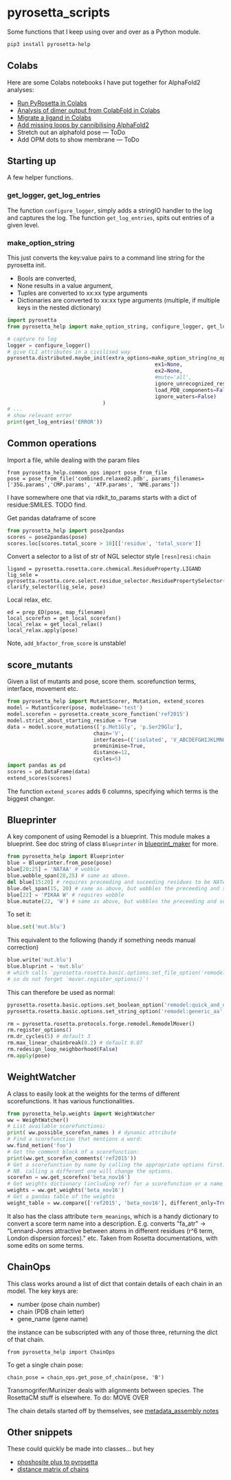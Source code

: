 # pyrosetta_scripts
Some functions that I keep using over and over as a Python module.

```bash
pip3 install pyrosetta-help
```

## Colabs

Here are some Colabs notebooks I have put together for AlphaFold2 analyses:

* [Run PyRosetta in Colabs](https://colab.research.google.com/github/matteoferla/pyrosetta_help/blob/main/colabs/colabs-pyrosetta.ipynb)
* [Analysis of dimer output from ColabFold in Colabs](https://colab.research.google.com/github/matteoferla/pyrosetta_help/blob/main/colabs/colabs-pyrosetta-dimer.ipynb)
* [Migrate a ligand in Colabs](https://colab.research.google.com/github/matteoferla/pyrosetta_help/blob/main/colabs/colabs-pyrosetta-migrate_ligands.ipynb)
* [Add missing loops by cannibilising AlphaFold2](https://colab.research.google.com/github/matteoferla/pyrosetta_help/blob/main/colabs/colabs-thread_by_AF2_cannibalism.ipynb)
* Stretch out an alphafold pose — ToDo
* Add OPM dots to show membrane — ToDo

## Starting up

A few helper functions.

### get_logger, get_log_entries

The function `configure_logger`, simply adds a stringIO handler to the log and captures the log.
The function `get_log_entries`, spits out entries of a given level.

### make_option_string

This just converts the key:value pairs to a command line string for the pyrosetta init.

* Bools are converted,
* None results in a value argument,
* Tuples are converted to xx:xx type arguments
* Dictionaries are converted to xx:xx type arguments (multiple, if multiple keys in the nested dictionary)

```python
import pyrosetta
from pyrosetta_help import make_option_string, configure_logger, get_log_entries

# capture to log
logger = configure_logger()
# give CLI attributes in a civilised way
pyrosetta.distributed.maybe_init(extra_options=make_option_string(no_optH=False,
                                                ex1=None,
                                                ex2=None,
                                                #mute='all',
                                                ignore_unrecognized_res=True,
                                                load_PDB_components=False,
                                                ignore_waters=False)
                               )
# ...
# show relevant error
print(get_log_entries('ERROR')) 
```  

## Common operations

Import a file, while dealing with the param files
```jupyterpython
from pyrosetta_help.common_ops import pose_from_file
pose = pose_from_file('combined.relaxed2.pdb', params_filenames=['35G.params','CMP.params', 'ATP.params', 'NME.params'])
```
I have somewhere one that via rdkit_to_params starts with a dict of residue:SMILES. TODO find.

Get pandas dataframe of score
```python
from pyrosetta_help import pose2pandas
scores = pose2pandas(pose)
scores.loc[scores.total_score > 10][['residue', 'total_score']]
```
Convert a selector to a list of str of NGL selector style `[resn]resi:chain` 
```jupyterpython
ligand = pyrosetta.rosetta.core.chemical.ResidueProperty.LIGAND
lig_sele = pyrosetta.rosetta.core.select.residue_selector.ResiduePropertySelector(ligand)
clarify_selector(lig_sele, pose)
```
Local relax, etc.
```jupyterpython
ed = prep_ED(pose, map_filename)
local_scorefxn = get_local_scorefxn()
local_relax = get_local_relax()
local_relax.apply(pose)
```

Note, `add_bfactor_from_score` is unstable!
    
## score_mutants

Given a list of mutants and pose, score them. scorefunction terms, interface, movement etc.

```python
from pyrosetta_help import MutantScorer, Mutation, extend_scores
model = MutantScorer(pose, modelname='test')
model.scorefxn = pyrosetta.create_score_function('ref2015')
model.strict_about_starting_residue = True
data = model.score_mutations(['p.Met1Gly', 'p.Ser29Glu'],
                            chain='V',
                            interfaces=(('isolated', 'V_ABCDEFGHIJKLMNOPQRSTWXYZ'),), #
                            preminimise=True,
                            distance=12,
                            cycles=5)
import pandas as pd
scores = pd.DataFrame(data)
extend_scores(scores)
```
    
The function `extend_scores` adds 6 columns, specifying which terms is the biggest changer.
    
## Blueprinter

A key component of using Remodel is a blueprint.
This module makes a blueprint. See doc string of class `Blueprinter` in [blueprint_maker](pyrosetta_help/blueprint_maker/__init__.py) for more.

```python
from pyrosetta_help import Blueprinter
blue = Blueprinter.from_pose(pose)
blue[20:25] = 'NATAA' # wobble
blue.wobble_span(20,25) # same as above.
del blue[15:20] # requires preceeding and suceeding residues to be NATAA though!
blue.del_span(15, 20) # same as above, but wobbles the preceeding and suceeding 1 residues
blue[22] = 'PIKAA W' # requires wobble
blue.mutate(22, 'W') # same as above, but wobbles the preceeding and suceeding residues
```

To set it:

```python
blue.set('mut.blu')
```
This equivalent to the following (handy if something needs manual correction)

```python
blue.write('mut.blu')
blue.bluprint = 'mut.blu'
# which calls `pyrosetta.rosetta.basic.options.set_file_option('remodel:blueprint', 'mut.blu')`
# so do not forget `mover.register_options()`!
```
    
This can therefore be used as normal:
    
```python
pyrosetta.rosetta.basic.options.set_boolean_option('remodel:quick_and_dirty', True)
pyrosetta.rosetta.basic.options.set_string_option('remodel:generic_aa', 'G')

rm = pyrosetta.rosetta.protocols.forge.remodel.RemodelMover()
rm.register_options()
rm.dr_cycles(5) # default 3
rm.max_linear_chainbreak(0.2) # default 0.07
rm.redesign_loop_neighborhood(False)
rm.apply(pose)
```
    
## WeightWatcher

A class to easily look at the weights for the terms of different scorefunctions.
It has various functionalities.

```python
from pyrosetta_help.weights import WeightWatcher
ww = WeightWatcher()
# List available scorefunctions:
print( ww.possible_scorefxn_names ) # dynamic attribute
# Find a scorefunction that mentions a word:
ww.find_metion('foo')
# Get the comment block of a scorefunction:
print(ww.get_scorefxn_comments('ref2015'))
# Get a scorefunction by name by calling the appropriate options first.
# NB. calling a different one will change the options.
scorefxn = ww.get_scorefxn('beta_nov16')
# Get weights dictionary (including ref) for a scorefunction or a name of one
weights = ww.get_weights('beta_nov16')
# Get a pandas table of the weights
weight_table = ww.compare(['ref2015', 'beta_nov16'], different_only=True)
```
It also has the class attribute `term_meanings`,
which is a handy dictionary to convert a score term name into a description.
E.g. converts "fa_atr" -> "Lennard-Jones attractive between atoms 
in different residues (r^6 term, London dispersion forces)." etc.
Taken from Rosetta documentations, with some edits on some terms.
    
## ChainOps

This class works around a list of dict that contain details of each chain in an model. The key keys are:

* number (pose chain number)
* chain (PDB chain letter)
* gene_name (gene name)

the instance can be subscripted with any of those three, returning the dict of that chain.

    from pyrosetta_help import ChainOps

To get a single chain pose:

    chain_pose = chain_ops.get_pose_of_chain(pose, 'B')

Transmogrifer/Murinizer deals with alignments between species.
The RosettaCM stuff is elsewhere. To do: MOVE OVER

The chain details started off by themselves, see [metadata_assembly notes](metadata_assembly.md)

## Other snippets

These could quickly be made into classes... but hey

* [phoshosite plus to pyrosetta](phospho_snippets.md)
* [distance matrix of chains](distances_snippets.md)